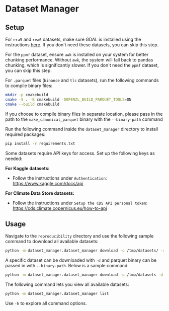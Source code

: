 # Dataset Manager

## Setup
For `era5` and `rea6` datasets, make sure GDAL is installed using the instructions [here](https://mothergeo-py.readthedocs.io/en/latest/development/how-to/gdal-ubuntu-pkg.html#install-gdal-for-python). If you don't need these datasets, you can skip this step.

For the `ppmf` dataset, ensure `awk` is installed on your system for better chunking performance. Without `awk`, the system will fall back to pandas chunking, which is significantly slower. If you don't need the `ppmf` dataset, you can skip this step.

For `.parquet` files (`binance` and `tlc` datasets), run the following commands to compile binary files:

```bash
mkdir -p cmakebuild
cmake -S . -B cmakebuild -DOPENZL_BUILD_PARQUET_TOOLS=ON
cmake --build cmakebuild
```
If you choose to compile binary files in separate location, please pass in the path to the `make_canonical_parquet` binary with the `--binary-path` command

Run the following command inside the `dataset_manager` directory to install required packages:
```bash
pip install -r requirements.txt
```

Some datasets require API keys for access. Set up the following keys as needed:

**For Kaggle datasets:**
- Follow the instructions under `Authentication`: https://www.kaggle.com/docs/api

**For Climate Data Store datasets:**
- Follow the instructions under `Setup the CDS API personal token`: https://cds.climate.copernicus.eu/how-to-api


## Usage
Navigate to the `reproducibility` directory and use the following sample command to download all available datasets:
```bash
python -m dataset_manager.dataset_manager download -o /tmp/datasets/ -a
```

A specific dataset can be downloaded with `-d` and parquet binary can be passed in with `--binary-path`. Below is a sample command:
```bash
python -m dataset_manager.dataset_manager download -o /tmp/datasets -d binance --binary-path=$HOME/openzl/cmakebuild/tools/parquet/make_canonical_parquet
```

The following command lets you view all available datasets:
```bash
python -m dataset_manager.dataset_manager list
```

Use `-h` to explore all command options.

